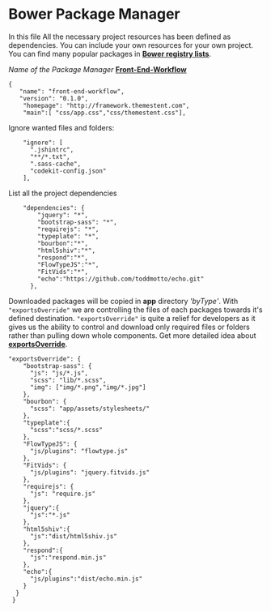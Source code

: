 # Bower Package Manager
In this file All the necessary project resources has been defined as dependencies. You can include your own resources for your own project. You can find many popular packages in **[Bower registry lists](http://sindresorhus.com/bower-components/)**.

*Name of the Package Manager* **[Front-End-Workflow](http://themestent.github.io/front-end-workflow/)**

```	
{
   "name": "front-end-workflow",
   "version": "0.1.0",
	"homepage": "http://framework.themestent.com",
	"main":[ "css/app.css","css/themestent.css"],
```

Ignore wanted files and folders:
	
```
	"ignore": [
      ".jshintrc",
      "**/*.txt",
      ".sass-cache",
      "codekit-config.json"
    ],
```
List all the project dependencies 

```
    "dependencies": {
	    "jquery": "*",
	    "bootstrap-sass": "*",
	    "requirejs": "*",
	    "typeplate": "*",
	    "bourbon":"*",
	    "html5shiv":"*",
	    "respond":"*",
	    "FlowTypeJS":"*",
	    "FitVids":"*",
	    "echo":"https://github.com/toddmotto/echo.git"
	  },
```
Downloaded packages will be copied in **app** directory *'byType'*. With `"exportsOverride"` we are controlling the files of each packages towards it's defined destination. `"exportsOverride"` is quite a relief for developers as it gives us the ability to control and download only required files or folders rather than pulling down whole components. Get more detailed idea about **[exportsOverride](https://github.com/yatskevich/grunt-bower-task#advanced-usage)**.

```
"exportsOverride": {
    "bootstrap-sass": {
      "js": "js/*.js",
      "scss": "lib/*.scss",
      "img": ["img/*.png","img/*.jpg"]
    },
    "bourbon": {
      "scss": "app/assets/stylesheets/"
    },
    "typeplate":{
      "scss":"scss/*.scss"
    },
    "FlowTypeJS": {
      "js/plugins": "flowtype.js"
    },
    "FitVids": {
      "js/plugins": "jquery.fitvids.js"
    },
    "requirejs": {
      "js": "require.js"
    },
    "jquery":{
      "js":"*.js"
    },
    "html5shiv":{
      "js":"dist/html5shiv.js"
    },
    "respond":{
      "js":"respond.min.js"
    },
    "echo":{
      "js/plugins":"dist/echo.min.js"
    }
  }
 }
``` 

